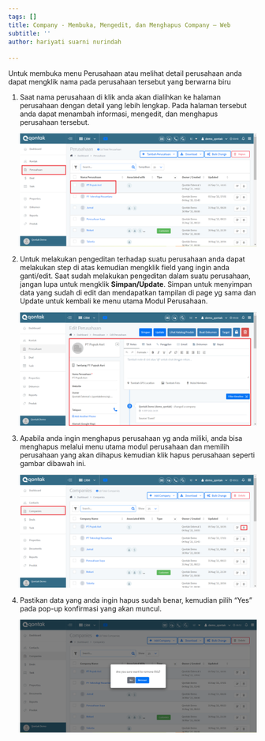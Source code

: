 ```yaml
---
tags: []
title: Company - Membuka, Mengedit, dan Menghapus Company – Web
subtitle: ''
author: hariyati suarni nurindah

---
```

Untuk membuka menu Perusahaan atau melihat detail perusahaan anda dapat mengklik nama pada perusahaan tersebut yang berwarna biru

1. Saat nama perusahaan di klik anda akan dialihkan ke halaman perusahaan dengan detail yang lebih lengkap. Pada halaman tersebut anda dapat menambah informasi, mengedit, dan menghapus perusahaan tersebut.

   ![](/uploads/mengeditcompany1.PNG)
2. Untuk melakukan pengeditan terhadap suatu perusahaan anda dapat melakukan step di atas kemudian mengklik field yang ingin anda ganti/edit. Saat sudah melakukan pengeditan dalam suatu perusahaan, jangan lupa untuk mengklik **Simpan/Update**. Simpan untuk menyimpan data yang sudah di edit dan mendapatkan tampilan di page yg sama dan Update untuk kembali ke menu utama Modul Perusahaan.

   ![](/uploads/mengeditcompany2.PNG)
3. Apabila anda ingin menghapus perusahaan yg anda miliki, anda bisa menghapus melalui menu utama modul perusahaan dan memilih perusahaan yang akan dihapus kemudian klik hapus perusahaan seperti gambar dibawah ini.

   ![](/uploads/mengeditcompany3.PNG)
4. Pastikan data yang anda ingin hapus sudah benar, kemudian pilih “Yes” pada pop-up konfirmasi yang akan muncul.

   ![](/uploads/mengeditcompany4.PNG)